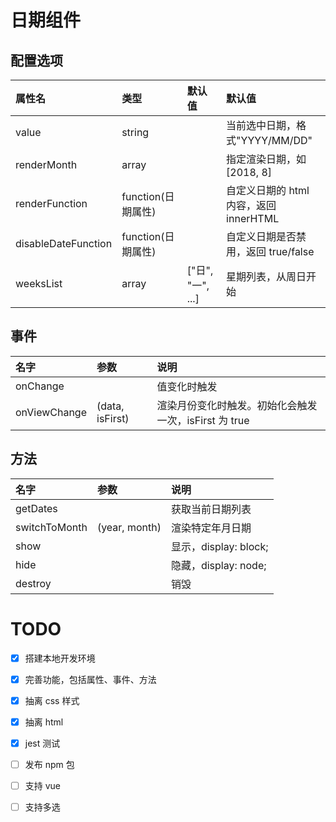 # 日期组件

## 配置选项

| 属性名              | 类型               | 默认值            | 默认值                                 |
| :------------------ | :----------------- | :---------------- | :------------------------------------- |
| value               | string             |                   | 当前选中日期，格式"YYYY/MM/DD"         |
| renderMonth         | array              |                   | 指定渲染日期，如 [2018, 8]             |
| renderFunction      | function(日期属性) |                   | 自定义日期的 html 内容，返回 innerHTML |
| disableDateFunction | function(日期属性) |                   | 自定义日期是否禁用，返回 true/false    |
| weeksList           | array              | ["日", "一", ...] | 星期列表，从周日开始                   |

## 事件

| 名字         | 参数            | 说明                                                  |
| :----------- | :-------------- | :---------------------------------------------------- |
| onChange     |                 | 值变化时触发                                          |
| onViewChange | (data, isFirst) | 渲染月份变化时触发。初始化会触发一次，isFirst 为 true |

## 方法

| 名字          | 参数          | 说明                  |
| :------------ | :------------ | :-------------------- |
| getDates      |               | 获取当前日期列表      |
| switchToMonth | (year, month) | 渲染特定年月日期      |
| show          |               | 显示，display: block; |
| hide          |               | 隐藏，display: node;  |
| destroy       |               | 销毁                  |

# TODO

- [x] 搭建本地开发环境
- [x] 完善功能，包括属性、事件、方法
- [x] 抽离 css 样式
- [x] 抽离 html
- [x] jest 测试
- [ ] 发布 npm 包

- [ ] 支持 vue
- [ ] 支持多选
